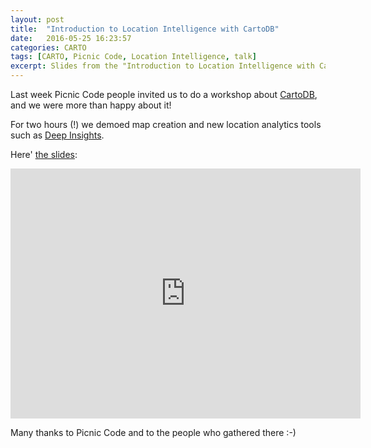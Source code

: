 ```yaml
---
layout: post
title:  "Introduction to Location Intelligence with CartoDB"
date:   2016-05-25 16:23:57
categories: CARTO
tags: [CARTO, Picnic Code, Location Intelligence, talk]
excerpt: Slides from the "Introduction to Location Intelligence with CartoDB" talk at Picnic Code 2016.
---
```


Last week Picnic Code people invited us to do a workshop about [CartoDB](https://www.cartodb.com), and we were more than happy about it!

For two hours (!) we demoed map creation and new location analytics tools such as [Deep Insights](https://cartodb.com/deep-insights/).

Here' [the slides](https://juanignaciosl.github.io/cartodb-picniccode16-slides/#/intro):

<iframe width="560" height="400" src="https://juanignaciosl.github.io/cartodb-picniccode16-slides/#/intro" frameborder="0" allowfullscreen></iframe>

Many thanks to Picnic Code and to the people who gathered there :-)
